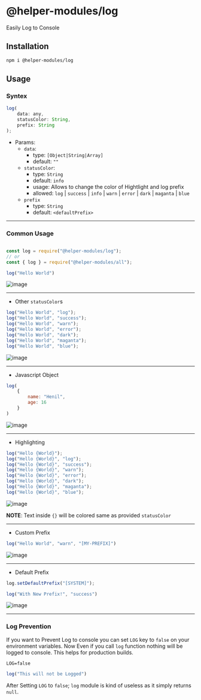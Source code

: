 # @helper-modules/log

Easily Log to Console


## Installation

```bash
npm i @helper-modules/log
```

## Usage

### Syntex
```js
log(
    data: any,
    statusColor: String,
    prefix: String
);
```

- Params:
    - `data`: 
        - type: `[Object|String|Array]`
        - default: `""`
    - `statusColor`:
        - type: `String`
        - default: `info`
        - usage: Allows to change the color of Hightlight and log prefix
        - allowed: `log` | `success` | `info` | `warn` | `error` | `dark` | `maganta` | `blue`
    - `prefix`
        - type: `String`
        - default: `<defaultPrefix>`

---

### Common Usage

```js

const log = require("@helper-modules/log");
// or
const { log } = require("@helper-modules/all");

log("Hello World")
```
![image](https://user-images.githubusercontent.com/62794871/141338532-e0bcabf8-ac3d-4b39-abb7-2a2590153962.png)

---

- Other `statusColor`s
```js
log("Hello World", "log");
log("Hello World", "success");
log("Hello World", "warn");
log("Hello World", "error");
log("Hello World", "dark");
log("Hello World", "maganta");
log("Hello World", "blue");
```
![image](https://user-images.githubusercontent.com/62794871/141338744-eb021c4d-e458-4f87-bc44-702709732a78.png)

---

- Javascript Object
```js
log(
    {
        name: "Henil",
        age: 16
    }
)
```
![image](https://user-images.githubusercontent.com/62794871/141338900-4ce03c41-4c94-46eb-a04a-8023ec080243.png)

---


- Highlighting
```js
log("Hello {World}");
log("Hello {World}", "log");
log("Hello {World}", "success");
log("Hello {World}", "warn");
log("Hello {World}", "error");
log("Hello {World}", "dark");
log("Hello {World}", "maganta");
log("Hello {World}", "blue");
```

![image](https://user-images.githubusercontent.com/62794871/141339221-1e3d11c9-eaca-418a-acea-82c88a14dd13.png)

**NOTE**: Text inside `{}` will be colored same as provided `statusColor`

---

- Custom Prefix
```js
log("Hello World", "warn", "[MY-PREFIX]")
```

![image](https://user-images.githubusercontent.com/62794871/141339483-74792743-c2b4-43e7-8d83-c8e65ebce3ff.png)

---

- Default Prefix
```js
log.setDefaultPrefix("[SYSTEM]");

log("With New Prefix!", "success")
```

![image](https://user-images.githubusercontent.com/62794871/141339695-339a118c-b063-4b4b-8229-447724e08e0e.png)

---

### Log Prevention
If you want to Prevent Log to console you can set `LOG` key to `false` on your environment variables. Now Even if you call `log` function nothing will be logged to console. This helps for production builds.

```env
LOG=false
```
```js
log("This will not be Logged")
```

After Setting `LOG` to `false`; `log` module is kind of useless as it simply returns `null`.